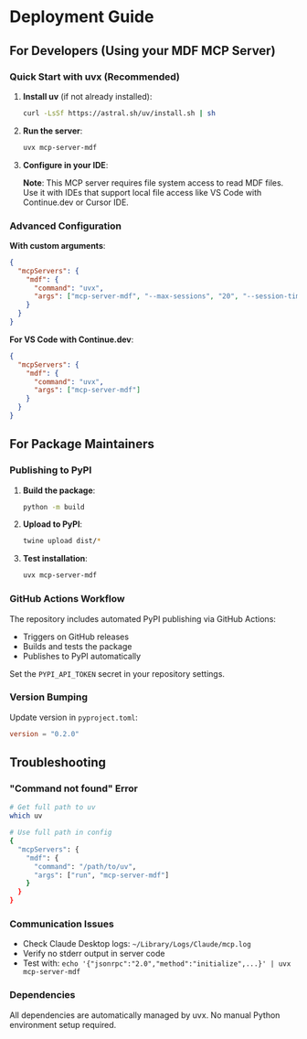 # Deployment Guide

## For Developers (Using your MDF MCP Server)

### Quick Start with uvx (Recommended)

1. **Install uv** (if not already installed):
   ```bash
   curl -LsSf https://astral.sh/uv/install.sh | sh
   ```

2. **Run the server**:
   ```bash
   uvx mcp-server-mdf
   ```

3. **Configure in your IDE**:
   
   **Note**: This MCP server requires file system access to read MDF files. Use it with IDEs that support local file access like VS Code with Continue.dev or Cursor IDE.

### Advanced Configuration

**With custom arguments**:
```json
{
  "mcpServers": {
    "mdf": {
      "command": "uvx", 
      "args": ["mcp-server-mdf", "--max-sessions", "20", "--session-timeout", "7200"]
    }
  }
}
```

**For VS Code with Continue.dev**:
```json
{
  "mcpServers": {
    "mdf": {
      "command": "uvx",
      "args": ["mcp-server-mdf"]
    }
  }
}
```

## For Package Maintainers

### Publishing to PyPI

1. **Build the package**:
   ```bash
   python -m build
   ```

2. **Upload to PyPI**:
   ```bash
   twine upload dist/*
   ```

3. **Test installation**:
   ```bash
   uvx mcp-server-mdf
   ```

### GitHub Actions Workflow

The repository includes automated PyPI publishing via GitHub Actions:
- Triggers on GitHub releases
- Builds and tests the package
- Publishes to PyPI automatically

Set the `PYPI_API_TOKEN` secret in your repository settings.

### Version Bumping

Update version in `pyproject.toml`:
```toml
version = "0.2.0"
```

## Troubleshooting

### "Command not found" Error
```bash
# Get full path to uv
which uv

# Use full path in config
{
  "mcpServers": {
    "mdf": {
      "command": "/path/to/uv",
      "args": ["run", "mcp-server-mdf"]
    }
  }
}
```

### Communication Issues
- Check Claude Desktop logs: `~/Library/Logs/Claude/mcp.log`
- Verify no stderr output in server code
- Test with: `echo '{"jsonrpc":"2.0","method":"initialize",...}' | uvx mcp-server-mdf`

### Dependencies
All dependencies are automatically managed by uvx. No manual Python environment setup required.